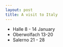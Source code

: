 ```yaml
---
layout: post
title: A visit to Italy
---
```


- Halle 8 - 14 January
- Oberwolfach 13-20
- Salerno 21 - 28
